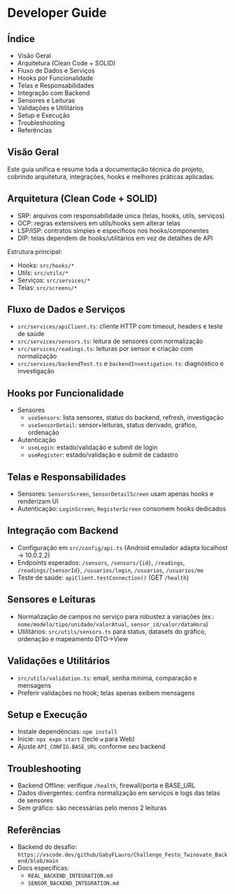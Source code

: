 # Developer Guide

## Índice
- Visão Geral
- Arquitetura (Clean Code + SOLID)
- Fluxo de Dados e Serviços
- Hooks por Funcionalidade
- Telas e Responsabilidades
- Integração com Backend
- Sensores e Leituras
- Validações e Utilitários
- Setup e Execução
- Troubleshooting
- Referências

## Visão Geral
Este guia unifica e resume toda a documentação técnica do projeto, cobrindo arquitetura, integrações, hooks e melhores práticas aplicadas.

## Arquitetura (Clean Code + SOLID)
- SRP: arquivos com responsabilidade única (telas, hooks, utils, serviços)
- OCP: regras extensíveis em utils/hooks sem alterar telas
- LSP/ISP: contratos simples e específicos nos hooks/componentes
- DIP: telas dependem de hooks/utilitários em vez de detalhes de API

Estrutura principal:
- Hooks: `src/hooks/*`
- Utils: `src/utils/*`
- Serviços: `src/services/*`
- Telas: `src/screens/*`

## Fluxo de Dados e Serviços
- `src/services/apiClient.ts`: cliente HTTP com timeout, headers e teste de saúde
- `src/services/sensors.ts`: leitura de sensores com normalização
- `src/services/readings.ts`: leituras por sensor e criação com normalização
- `src/services/backendTest.ts` e `backendInvestigation.ts`: diagnóstico e investigação

## Hooks por Funcionalidade
- Sensores
  - `useSensors`: lista sensores, status do backend, refresh, investigação
  - `useSensorDetail`: sensor+leituras, status derivado, gráfico, ordenação
- Autenticação
  - `useLogin`: estado/validação e submit de login
  - `useRegister`: estado/validação e submit de cadastro

## Telas e Responsabilidades
- Sensores: `SensorsScreen`, `SensorDetailScreen` usam apenas hooks e renderizam UI
- Autenticação: `LoginScreen`, `RegisterScreen` consomem hooks dedicados

## Integração com Backend
- Configuração em `src/config/api.ts` (Android emulador adapta localhost → 10.0.2.2)
- Endpoints esperados: `/sensors`, `/sensors/{id}`, `/readings`, `/readings/{sensorId}`, `/usuarios/login`, `/usuarios`, `/usuarios/me`
- Teste de saúde: `apiClient.testConnection()` (GET `/health`)

## Sensores e Leituras
- Normalização de campos no serviço para robustez a variações (ex.: `nome/modelo/tipo/unidade/valorAtual`, `sensor_id/valor/dataHora`)
- Utilitários: `src/utils/sensors.ts` para status, datasets do gráfico, ordenação e mapeamento DTO→View

## Validações e Utilitários
- `src/utils/validation.ts`: email, senha mínima, comparação e mensagens
- Preferir validações no hook; telas apenas exibem mensagens

## Setup e Execução
- Instale dependências: `npm install`
- Inicie: `npx expo start` (tecle `w` para Web)
- Ajuste `API_CONFIG.BASE_URL` conforme seu backend

## Troubleshooting
- Backend Offline: verifique `/health`, firewall/porta e BASE_URL
- Dados divergentes: confira normalização em serviços e logs das telas de sensores
- Sem gráfico: são necessárias pelo menos 2 leituras

## Referências
- Backend do desafio: `https://vscode.dev/github/GabyFLauro/Challenge_Festo_Twinovate_Backend/blob/main`
- Docs específicas:
  - `REAL_BACKEND_INTEGRATION.md`
  - `SENSOR_BACKEND_INTEGRATION.md`


